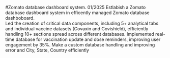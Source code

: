 #Zomato database dashboard system.                                                                                                                                            01/2025
Estlabish a Zomato database dashboard system in efficently managed Zomato database dashboboard.  
Led the creation of critical data components, including 5+ analytical tabs and individual vaccine datasets (Covaxin and Covishield), efficiently handling 10+ sections spread across different databases.
Implemented real-time database for vaccination update and dose reminders, improving user engagement by 35%.
Make a custom database handling and improving error and City, State, Country efficiently 
